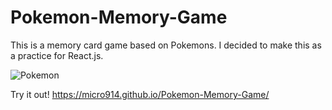 ﻿# Pokemon-Memory-Game

This is a memory card game based on Pokemons. I decided to make this as a practice for React.js.

![Pokemon](https://user-images.githubusercontent.com/75957513/149647236-d50eea0a-abc0-4c51-ac88-bf8e7ac33ddc.png)

Try it out!
https://micro914.github.io/Pokemon-Memory-Game/
